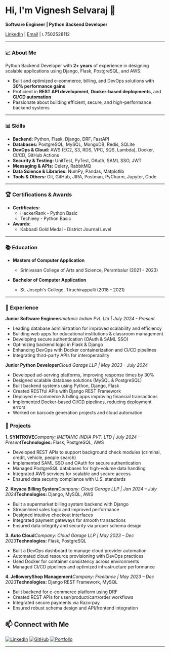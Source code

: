 # Hi, I'm Vignesh Selvaraj 👋

**Software Engineer | Python Backend Developer**

[LinkedIn](https://www.linkedin.com/in/vignesh118/) | [Email](mailto:vigneshaasiga2020@gmail.com) | 📞 7502528112

---

### 📈 About Me

Python Backend Developer with **2+ years** of experience in designing scalable applications using Django, Flask, PostgreSQL, and AWS.

- Built and optimized e-commerce, billing, and DevOps solutions with **30% performance gains**
- Proficient in **REST API development**, **Docker-based deployments**, and **CI/CD automation**
- Passionate about building efficient, secure, and high-performance backend systems

---

### 📊 Skills

- **Backend:** Python, Flask, Django, DRF, FastAPI
- **Databases:** PostgreSQL, MySQL, MongoDB, Redis, SQLite
- **DevOps & Cloud:** AWS (EC2, S3, RDS, VPC, SQS, Lambda), Docker, CI/CD, GitHub Actions
- **Security & Testing:** UnitTest, PyTest, OAuth, SAML SSO, JWT
- **Messaging & APIs:** Celery, RabbitMQ
- **Data Science & Libraries:** NumPy, Pandas, Matplotlib
- **Tools & Others:** Git, GitHub, JIRA, Postman, PyCharm, Jupyter, Code

---

### 🏆 Certifications & Awards

- **Certificates:**
  - HackerRank - Python Basic
  - Techieey - Python Basic
- **Awards:**
  - Kabbadi Gold Medal - District Journal Level

---

### 📚 Education

- **Masters of Computer Application**

  - Srinivasan College of Arts and Science, Perambalur (2021 - 2023)
- **Bachelor of Computer Application**

  - St. Joseph's College, Tiruchirappalli (2018 - 2021)

---

### 💼 Experience

**Junior Software Engineer***Imetanic Indian Pvt. Ltd | July 2024 - Present*

- Leading database administration for improved scalability and efficiency
- Building web apps for educational institutions & classroom management
- Developing secure authentication (OAuth & SAML SSO)
- Optimizing backend logic in Flask & Django
- Enhancing DevOps with Docker containerization and CI/CD pipelines
- Integrating third-party APIs for interoperability

**Junior Python Developer***Cloud Garage LLP | May 2023 - July 2024*

- Developed ad-serving platforms, improving response times by 30%
- Designed scalable database solutions (MySQL & PostgreSQL)
- Built backend systems using Python, Django, Flask
- Created RESTful APIs with Django REST Framework
- Deployed e-commerce & billing apps improving financial transactions
- Implemented Docker-based CI/CD pipelines, reducing deployment errors
- Worked on barcode generation projects and cloud automation

### 🧪 Projects

**1. SYNTROVE***Company: IMETANIC INDIA PVT. LTD | July 2024 – Present***Technologies:** Flask, PostgreSQL, AWS

- Developed REST APIs to support background check modules (criminal, credit, vehicle, people search)
- Implemented SAML SSO and OAuth for secure authentication
- Managed PostgreSQL databases for high-volume data handling
- Integrated AWS services for scalable and secure access
- Ensured data security compliance with U.S. standards

**2. Koyaca Billing System***Company: Cloud Garage LLP | Jan 2024 – July 2024***Technologies:** Django, MySQL, AWS

- Built a supermarket billing system backend with Django
- Streamlined sales logic and improved performance
- Designed intuitive checkout interfaces
- Integrated payment gateways for smooth transactions
- Ensured data integrity and security via proper schema design

**3. Auto Cloud***Company: Cloud Garage LLP | May 2023 – Dec 2023***Technologies:** Flask, PostgreSQL

- Built a DevOps dashboard to manage cloud provider automation
- Automated cloud resource provisioning with DevOps practices
- Used Docker for container consistency across environments
- Managed CI/CD pipelines and optimized infrastructure performance

**4. JelloweryShop Management***Company: Freelance | May 2023 – Dec 2023***Technologies:** Django REST Framework, MySQL

- Built backend for e-commerce platform using DRF
- Created REST APIs for user/product/cart/order workflows
- Integrated secure payments via Razorpay
- Ensured robust schema design and API/frontend integration

## 📫 Connect with Me  

[![LinkedIn](https://img.shields.io/badge/LinkedIn-0077B5?style=for-the-badge&logo=linkedin)](https://www.linkedin.com/in/vignesh118/)    [![GitHub](https://img.shields.io/badge/GitHub-181717?style=for-the-badge&logo=github)](https://github.com/Vigneshselvaraj1811/)    [![Portfolio](https://img.shields.io/badge/Portfolio-FF5722?style=for-the-badge&logo=react)](https://vigneshselvaraj1811.github.io/portfolio/)  

---

